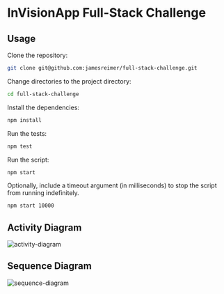 # InVisionApp Full-Stack Challenge

## Usage

Clone the repository:
```sh
git clone git@github.com:jamesreimer/full-stack-challenge.git
```

Change directories to the project directory:
```sh
cd full-stack-challenge
```

Install the dependencies:
```sh
npm install
```

Run the tests:
```sh
npm test
```

Run the script:
```sh
npm start
```

Optionally, include a timeout argument (in milliseconds) to stop the script from running indefinitely.
```sh
npm start 10000
```

## Activity Diagram

![activity-diagram](https://cloud.githubusercontent.com/assets/2665085/10721748/b02fc43c-7b76-11e5-98e3-d3b87d560432.png)

## Sequence Diagram

![sequence-diagram](https://cloud.githubusercontent.com/assets/2665085/10721749/b0325ba2-7b76-11e5-9c92-51da2cd3a68a.png)
